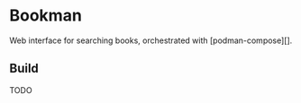 # Bookman

Web interface for searching books, orchestrated with [podman-compose][].

## Build

TODO

